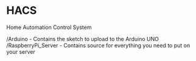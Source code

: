 HACS
====

Home Automation Control System

/Arduino - Contains the sketch to upload to the Arduino UNO 
/RaspberryPi_Server - Contains source for everything you need to put on your server